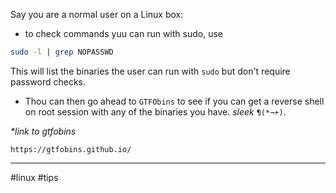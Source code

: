 Say you are a normal user on a Linux box:
- to check commands yuu can run with sudo, use 
```bash
sudo -l | grep NOPASSWD
```
This will list the binaries the user can run with `sudo` but don't require password checks.

- Thou can then go ahead to `GTFObins` to see if you can get a reverse shell on root session with any of the binaries you have. _sleek_ `¶(*¬+)`.

_*link to gtfobins_
```http
https://gtfobins.github.io/
```

---
#linux #tips